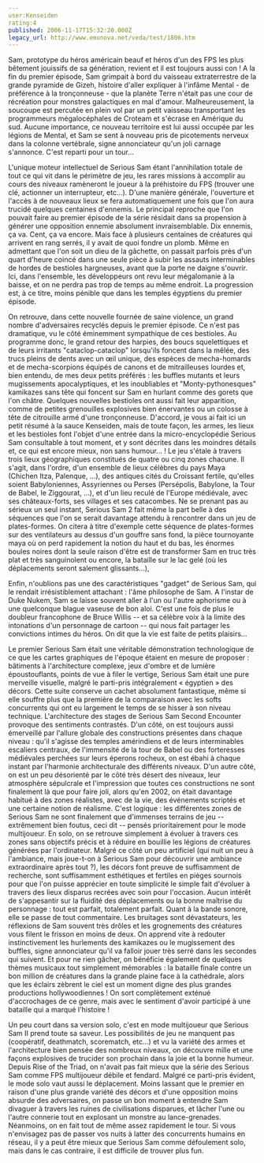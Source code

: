 ```yaml
---
user:Kenseiden
rating:4
published: 2006-11-17T15:32:20.000Z
legacy_url: http://www.emunova.net/veda/test/1806.htm
---
```

Sam, prototype du héros américain beauf et héros d'un des FPS les plus bêtement jouissifs de sa génération, revient et il est toujours aussi con ! A la fin du premier épisode, Sam grimpait à bord du vaisseau extraterrestre de la grande pyramide de Gizeh, histoire d'aller expliquer à l'infâme Mental - de préférence à la tronçonneuse - que la planète Terre n'était pas une cour de récréation pour monstres galactiques en mal d'amour. Malheureusement, la soucoupe est percutée en plein vol par un petit vaisseau transportant les programmeurs mégalocéphales de Croteam et s'écrase en Amérique du sud. Aucune importance, ce nouveau territoire est lui aussi occupée par les légions de Mental, et Sam se sent à nouveau pris de picotements nerveux dans la colonne vertébrale, signe annonciateur qu'un joli carnage s'annonce. C'est reparti pour un tour...  

  

L'unique moteur intellectuel de Serious Sam étant l'annihilation totale de tout ce qui vit dans le périmètre de jeu, les rares missions à accomplir au cours des niveaux ramèneront le joueur à la préhistoire du FPS (trouver une clé, actionner un interrupteur, etc...). D'une manière générale, l'ouverture et l'accès à de nouveaux lieux se fera automatiquement une fois que l'on aura trucidé quelques centaines d'ennemis. Le principal reproche que l'on pouvait faire au premier épisode de la série résidait dans sa propension à générer une opposition ennemie absolument invraisemblable. Dix ennemis, ça va. Cent, ça va encore. Mais face à plusieurs centaines de créatures qui arrivent en rang serrés, il y avait de quoi fondre un plomb. Même en admettant que l'on soit un dieu de la gâchette, on passait parfois près d'un quart d'heure coincé dans une seule pièce à subir les assauts interminables de hordes de bestioles hargneuses, avant que la porte ne daigne s'ouvrir. Ici, dans l'ensemble, les développeurs ont revu leur mégalomanie à la baisse, et on ne perdra pas trop de temps au même endroit. La progression est, à ce titre, moins pénible que dans les temples égyptiens du premier épisode.  

  

On retrouve, dans cette nouvelle fournée de saine violence, un grand nombre d'adversaires recyclés depuis le premier épisode. Ce n'est pas dramatique, vu le côté éminemment sympathique de ces bestioles. Au programme donc, le grand retour des harpies, des boucs squelettiques et de leurs irritants "cataclop-cataclop" lorsqu'ils foncent dans la mêlée, des trucs pleins de dents avec un œil unique, des espèces de mecha-homards et de mecha-scorpions équipés de canons et de mitrailleuses lourdes et, bien entendu, de mes deux petits préférés : les buffles mutants et leurs mugissements apocalyptiques, et les inoubliables et "Monty-pythonesques" kamikazes sans tête qui foncent sur Sam en hurlant comme des gorets que l'on châtre. Quelques nouvelles bestioles ont aussi fait leur apparition, comme de petites grenouilles explosives bien énervantes ou un colosse à tête de citrouille armé d'une tronçonneuse. D'accord, je vous ai fait ici un petit résumé à la sauce Kenseiden, mais de toute façon, les armes, les lieux et les bestioles font l'objet d'une entrée dans la micro-encyclopédie Serious Sam consultable à tout moment, et y sont décrites dans les moindres détails et, ce qui est encore mieux, non sans humour... ! Le jeu s'étale à travers trois lieux géographiques constitués de quatre ou cinq zones chacune. Il s'agit, dans l'ordre, d'un ensemble de lieux célèbres du pays Maya (Chichen Itza, Palenque, ...), des antiques cités du Croissant fertile, qu'elles soient Babyloniennes, Assyriennes ou Perses (Persépolis, Babylone, la Tour de Babel, le Ziggourat, ...), et d'un lieu reculé de l'Europe médiévale, avec ses châteaux-forts, ses villages et ses catacombes. Ne se prenant pas au sérieux un seul instant, Serious Sam 2 fait même la part belle à des séquences que l'on se serait davantage attendu à rencontrer dans un jeu de plates-formes. On citera à titre d'exemple cette séquence de plates-formes sur des ventilateurs au dessus d'un gouffre sans fond, la pièce tournoyante maya où on perd rapidement la notion du haut et du bas, les énormes boules noires dont la seule raison d'être est de transformer Sam en truc très plat et très sanguinolent ou encore, la bataille sur le lac gelé (où les déplacements seront salement glissants...),  

  

Enfin, n'oublions pas une des caractéristiques "gadget" de Serious Sam, qui le rendait irrésistiblement attachant : l'âme philosophe de Sam. A l'instar de Duke Nukem, Sam se laisse souvent aller à l'un ou l'autre aphorisme ou à une quelconque blague vaseuse de bon aloi. C'est une fois de plus le doubleur francophone de Bruce Willis -- et sa célèbre voix à la limite des intonations d'un personnage de cartoon -- qui nous fait partager les convictions intimes du héros. On dit que la vie est faite de petits plaisirs...  

  

Le premier Serious Sam était une véritable démonstration technologique de ce que les cartes graphiques de l'époque étaient en mesure de proposer : bâtiments à l'architecture complexe, jeux d'ombre et de lumière époustouflants, points de vue à filer le vertige, Serious Sam était une pure merveille visuelle, malgré le parti-pris intégralement « égyptien » des décors. Cette suite conserve un cachet absolument fantastique, même si elle souffre plus que la première de la comparaison avec les softs concurrents qui ont eu largement le temps de se hisser à son niveau technique. L'architecture des stages de Serious Sam Second Encounter provoque des sentiments contrastés. D'un côté, on est toujours aussi émerveillé par l'allure globale des constructions présentes dans chaque niveau : qu'il s'agisse des temples amérindiens et de leurs interminables escaliers centraux, de l'immensité de la tour de Babel ou des forteresses médiévales perchées sur leurs éperons rocheux, on est ébahi à chaque instant par l'harmonie architecturale des différents niveaux. D'un autre côté, on est un peu désorienté par le côté très désert des niveaux, leur atmosphère sépulcrale et l'impression que toutes ces constructions ne sont finalement là que pour faire joli, alors qu'en 2002, on était davantage habitué à des zones réalistes, avec de la vie, des événements scriptés et une certaine notion de réalisme. C'est logique : les différentes zones de Serious Sam ne sont finalement que d'immenses terrains de jeu -- extrêmement bien foutus, ceci dit -- pensés prioritairement pour le mode multijoueur. En solo, on se retrouve simplement à évoluer à travers ces zones sans objectifs précis et à réduire en bouillie les légions de créatures générées par l'ordinateur. Malgré ce côté un peu artificiel (qui nuit un peu à l'ambiance, mais joue-t-on à Serious Sam pour découvrir une ambiance extraordinaire après tout ?), les décors font preuve de suffisamment de recherche, sont suffisamment esthétiques et fertiles en pièges sournois pour que l'on puisse apprécier en toute simplicité le simple fait d'évoluer à travers des lieux disparus recrées avec soin pour l'occasion. Aucun intérêt de s'appesantir sur la fluidité des déplacements ou la bonne maîtrise du personnage : tout est parfait, totalement parfait. Quant à la bande sonore, elle se passe de tout commentaire. Les bruitages sont dévastateurs, les réflexions de Sam souvent très drôles et les grognements des créatures vous filent le frisson en moins de deux. On apprend vite à redouter instinctivement les hurlements des kamikazes ou le mugissement des buffles, signe annonciateur qu'il va falloir jouer très serré dans les secondes qui suivent. Et pour ne rien gâcher, on bénéficie également de quelques thèmes musicaux tout simplement mémorables : la bataille finale contre un bon million de créatures dans la grande plaine face à la cathédrale, alors que les éclairs zèbrent le ciel est un moment digne des plus grandes productions hollywoodiennes ! On sort complètement exténué d'accrochages de ce genre, mais avec le sentiment d'avoir participé à une bataille qui a marqué l'histoire !  

  

Un peu court dans sa version solo, c'est en mode multijoueur que Serious Sam II prend toute sa saveur. Les possibilités de jeu ne manquent pas (coopératif, deathmatch, scorematch, etc...) et vu la variété des armes et l'architecture bien pensée des nombreux niveaux, on découvre mille et une façons explosives de trucider son prochain dans la joie et la bonne humeur. Depuis Rise of the Triad, on n'avait pas fait mieux que la série des Serious Sam comme FPS multijoueur débile et fendard. Malgré ce parti-pris évident, le mode solo vaut aussi le déplacement. Moins lassant que le premier en raison d'une plus grande variété des décors et d'une opposition moins absurde des adversaires, on passe un bon moment à entendre Sam divaguer à travers les ruines de civilisations disparues, et lâcher l'une ou l'autre connerie tout en explosant un monstre au lance-grenades. Néanmoins, on en fait tout de même assez rapidement le tour. Si vous n'envisagez pas de passer vos nuits à latter des concurrents humains en réseau, il y a peut être mieux que Serious Sam comme défoulement solo, mais dans le cas contraire, il est difficile de trouver plus fun.